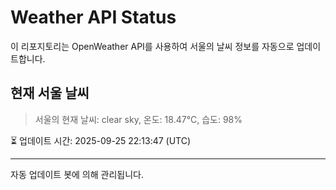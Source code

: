 
# Weather API Status

이 리포지토리는 OpenWeather API를 사용하여 서울의 날씨 정보를 자동으로 업데이트합니다.

## 현재 서울 날씨
> 서울의 현재 날씨: clear sky, 온도: 18.47°C, 습도: 98%

⏳ 업데이트 시간: 2025-09-25 22:13:47 (UTC)

---
자동 업데이트 봇에 의해 관리됩니다.
